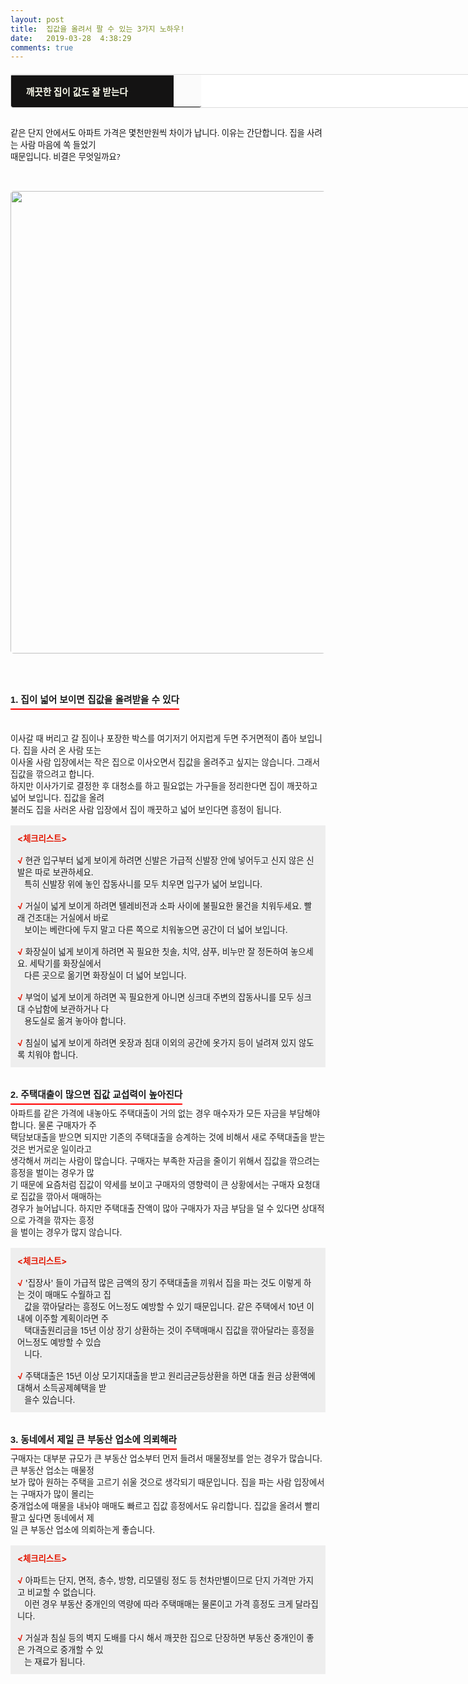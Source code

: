 ```yaml
---
layout: post
title:  집값을 올려서 팔 수 있는 3가지 노하우!
date:   2019-03-28  4:38:29
comments: true
---
```





<table width="99%" style='border-radius: 3px; border: 1px solid gainsboro; border-image: none; width: 738px; color: rgb(17, 17, 17); text-transform: none; text-indent: 0px; letter-spacing: normal; font-family: "Open Sans", "Helvetica Neue", Helvetica, Arial, sans-serif; font-size: 20px; font-style: normal; font-weight: 400; margin-bottom: 30px; word-spacing: 0px; white-space: normal; border-collapse: separate; border-spacing: 0px; orphans: 2; widows: 2; font-variant-ligatures: normal; font-variant-caps: normal; -webkit-text-stroke-width: 0px; text-decoration-style: initial; text-decoration-color: initial;' bgcolor="#ffffff" cellspacing="1" cellpadding="2"><tbody style="background-color: rgb(251, 251, 251);"><tr><td width="220" style="padding: 0.75em 1em; border-top-color: gainsboro; border-bottom-color: currentColor; border-left-color: currentColor; border-top-width: 1px; border-bottom-width: 0px; border-left-width: medium; border-top-style: solid; border-bottom-style: none; border-left-style: none; border-bottom-left-radius: 3px;" bgcolor="#141313" style-="border-bottom:#141313 1px solid; border-left:#141313 1px solid; border-top:#141313 1px solid; &#10;border-right:#141313 1px solid"><span style='color: rgb(0, 0, 0); font-family: "맑은 고딕", dotum, verdana; font-size: 11pt;'><strong><span syle="font-size:11pt"><font color="#fffff0">&nbsp;깨끗한 집이 값도 잘 받는다</font></span></strong></span></td><td style="border-width: 0px 0px 1px; border-style: solid; border-color: rgb(255, 255, 255) rgb(255, 255, 255) rgb(20, 19, 19); padding: 0.75em 1em; border-bottom-right-radius: 3px;"><span style="font-size: 11pt;"><font color="#000000">&nbsp;</font></span></td></tr></tbody></table><p><span style='color: rgb(17, 17, 17); text-transform: none; text-indent: 0px; letter-spacing: normal; font-family: "Open Sans", "Helvetica Neue", Helvetica, Arial, sans-serif; font-size: 10pt; font-style: normal; font-weight: 400; word-spacing: 0px; white-space: normal; orphans: 2; widows: 2; background-color: rgb(253, 253, 253); font-variant-ligatures: normal; font-variant-caps: normal; -webkit-text-stroke-width: 0px; text-decoration-style: initial; text-decoration-color: initial;'>﻿같은 단지 안에서도 아파트 가격은 몇천만원씩 차이가 납니다. 이유는 간단합니다. 집을 사려는 사람 마음에 쏙 들었기<br>때문입니다. 비결은 무엇일까요?</span><span style='color: rgb(17, 17, 17); text-transform: none; text-indent: 0px; letter-spacing: normal; font-family: "Open Sans", "Helvetica Neue", Helvetica, Arial, sans-serif; font-size: 10pt; font-style: normal; font-weight: 400; word-spacing: 0px; white-space: normal; orphans: 2; widows: 2; background-color: rgb(253, 253, 253); font-variant-ligatures: normal; font-variant-caps: normal; -webkit-text-stroke-width: 0px; text-decoration-style: initial; text-decoration-color: initial;'>﻿</span></p>
<p><span style='color: rgb(17, 17, 17); text-transform: none; text-indent: 0px; letter-spacing: normal; font-family: "Open Sans", "Helvetica Neue", Helvetica, Arial, sans-serif; font-size: 10pt; font-style: normal; font-weight: 400; word-spacing: 0px; white-space: normal; orphans: 2; widows: 2; background-color: rgb(253, 253, 253); font-variant-ligatures: normal; font-variant-caps: normal; -webkit-text-stroke-width: 0px; text-decoration-style: initial; text-decoration-color: initial;'><br></span></p>
<p style="margin: 0px; padding: 0px;"></p><div class="imageblock center" style="text-align: center; clear: both;"><span data-lightbox="lightbox" data-url="https://t1.daumcdn.net/cfile/tistory/132E10424F55AA4127?download"><img width="450" height="290" style="margin: 0px 0px 1rem; border-radius: 5px; width: 740px; height: auto; vertical-align: middle; display: block; cursor: pointer; max-width: 100%;" alt="" src="https://t1.daumcdn.net/cfile/tistory/132E10424F55AA4127" filemime="" filename="cfile3.uf@132E10424F55AA4127BAAB.jpg"></span></div><p style="padding: 0px; margin-top: 0px; margin-right: 0px; margin-bottom: 30px;"><span style="font-size: 10pt;"><br></span></p><h3 style='font: bold 11pt/normal "맑은 고딕", Dotum, sans-serif; margin: 0px; padding: 0px 0px 5px; border-bottom-color: rgb(255, 0, 0); border-bottom-width: 2px; border-bottom-style: solid; float: left; font-size-adjust: none; font-stretch: normal;'>1. 집이 넓어 보이면 집값을 올려받을 수 있다</h3><p><br></p><div><br><span style="font-size: 10pt;">﻿<br>이사갈 때 버리고 갈 짐이나 포장한 박스를 여기저기 어지럽게 두면 주거면적이 좁아 보입니다. 집을 사러 온 사람 또는<br>이사올 사람 입장에서는 작은 집으로 이사오면서 집값을 올려주고 싶지는 않습니다. 그래서 집값을 깎으려고 합니다.<br>하지만 이사가기로 결정한 후 대청소를 하고 필요없는 가구들을 정리한다면 집이 깨끗하고 넓어 보입니다. 집값을 올려<br>불러도 집을 사러온 사람 입장에서 집이 깨끗하고 넓어 보인다면 흥정이 됩니다.<span>&nbsp;</span><br><br><div class="txc-textbox" style="padding: 10px; border: 1px solid rgb(238, 238, 238); border-image: none; background-color: rgb(238, 238, 238);"><strong><font color="#e31600">&lt;체크리스트&gt;</font></strong><br><br><font color="#e31600"><strong>√</strong></font>&nbsp;현관 입구부터 넓게 보이게 하려면 신발은 가급적 신발장 안에 넣어두고 신지 않은 신발은 따로 보관하세요.&nbsp;<br>&nbsp;&nbsp; 특히 신발장 위에 놓인 잡동사니를 모두 치우면 입구가 넓어 보입니다.<br><br><font color="#e31600"><strong>√</strong></font>&nbsp;거실이 넓게 보이게 하려면 텔레비전과 소파 사이에 불필요한 물건을 치워두세요. 빨래 건조대는 거실에서 바로<br>&nbsp; &nbsp;보이는 베란다에 두지 말고 다른 쪽으로 치워놓으면 공간이 더 넓어 보입니다.<br><br><font color="#e31600"><strong>√</strong></font>&nbsp;화장실이 넓게 보이게 하려면 꼭 필요한 칫솔, 치약, 샴푸, 비누만 잘 정돈하여 놓으세요. 세탁기를 화장실에서&nbsp;<br>&nbsp; &nbsp;다른 곳으로 옮기면 화장실이 더 넓어 보입니다.<br><br><strong><font color="#e31600">√</font></strong>&nbsp;부엌이 넓게 보이게 하려면 꼭 필요한게 아니면 싱크대 주변의 잡동사니를 모두 싱크대 수납함에 보관하거나 다<br>&nbsp;&nbsp;&nbsp;용도실로 옮겨 놓아야 합니다.<br><br><font color="#e31600"><strong>√</strong></font>&nbsp;침실이 넓게 보이게 하려면 옷장과 침대 이외의 공간에 옷가지 등이 널려져 있지 않도록 치워야 합니다.<br></div><br><br><h3 style='font: bold 11pt/normal "맑은 고딕", Dotum, sans-serif; margin: 0px; padding: 0px 0px 5px; border-bottom-color: rgb(255, 0, 0); border-bottom-width: 2px; border-bottom-style: solid; float: left; font-size-adjust: none; font-stretch: normal;'>2. 주택대출이 많으면 집값 교섭력이 높아진다</h3><div><br><span style="font-size: 10pt;"><br>﻿아파트를 같은 가격에 내놓아도 주택대출이 거의 없는 경우 매수자가 모든 자금을 부담해야 합니다. 물론 구매자가&nbsp;주<br>택담보대출을 받으면 되지만 기존의 주택대출을 승계하는 것에 비해서 새로 주택대출을 받는 것은 번거로운 일이라고<span>&nbsp;</span><br>생각해서 꺼리는 사람이 많습니다. 구매자는 부족한 자금을 줄이기 위해서 집값을 깎으려는 흥정을 벌이는 경우가 많<br>기 때문에 요즘처럼 집값이 약세를 보이고 구매자의 영향력이 큰 상황에서는 구매자 요청대로 집값을 깎아서 매매하는<br>경우가 늘어납니다. 하지만 주택대출 잔액이 많아 구매자가 자금 부담을 덜 수 있다면 상대적으로 가격을 깎자는 흥정<br>을 벌이는 경우가 많지 않습니다.<br><br><div class="txc-textbox" style="padding: 10px; border: 1px solid rgb(238, 238, 238); border-image: none; background-color: rgb(238, 238, 238);"><strong><font color="#e31600">&lt;체크리스트&gt;</font></strong><br><strong><font color="#e31600"><br>√</font></strong>&nbsp;'집장사' 들이 가급적 많은 금액의 장기 주택대출을 끼워서 집을 파는 것도 이렇게 하는 것이 매매도 수월하고 집<br>&nbsp; &nbsp;값을 깎아달라는 흥정도 어느정도 예방할 수 있기 때문입니다. 같은 주택에서 10년 이내에 이주할 계획이라면 주<br>&nbsp;&nbsp; 택대출원리금을 15년 이상 장기 상환하는 것이 주택매매시 집값을 깎아달라는 흥정을 어느정도 예방할 수 있습<br>&nbsp; &nbsp;니다.<br><strong><font color="#e31600"><br>√</font></strong>&nbsp;주택대출은 15년 이상 모기지대출을 받고 원리금균등상환을 하면 대출 원금 상환액에 대해서 소득공제혜택을 받<br>&nbsp;&nbsp; 을수 있습니다.<br></div><br><br><h3 style='font: bold 11pt/normal "맑은 고딕", Dotum, sans-serif; margin: 0px; padding: 0px 0px 5px; border-bottom-color: rgb(255, 0, 0); border-bottom-width: 2px; border-bottom-style: solid; float: left; font-size-adjust: none; font-stretch: normal;'>3. 동네에서 제일 큰 부동산 업소에 의뢰해라</h3><div><br><br>구매자는 대부분 규모가 큰 부동산 업소부터 먼저 들려서 매물정보를 얻는 경우가 많습니다. 큰 부동산 업소는 매물정<br>보가 많아 원하는 주택을 고르기 쉬울 것으로 생각되기 때문입니다. 집을 파는 사람 입장에서는 구매자가 많이 몰리는<br>중개업소에 매물을 내놔야 매매도 빠르고 집값 흥정에서도 유리합니다. 집값을 올려서 빨리 팔고 싶다면 동네에서 제<br>일 큰 부동산 업소에 의뢰하는게 좋습니다.<br><br><div class="txc-textbox" style="padding: 10px; border: 1px solid rgb(238, 238, 238); border-image: none; background-color: rgb(238, 238, 238);"><strong><font color="#e31600">&lt;체크리스트&gt;</font></strong><br><br><strong><font color="#e31600">√</font></strong>&nbsp;아파트는 단지, 면적, 층수, 방향, 리모델링 정도 등 천차만별이므로 단지 가격만 가지고 비교할 수 없습니다.<span>&nbsp;</span><br>&nbsp; &nbsp;이런 경우 부동산 중개인의 역량에 따라 주택매매는 물론이고 가격 흥정도 크게 달라집니다.<br><br><strong><font color="#e31600">√</font></strong>&nbsp;거실과 침실 등의 벽지 도배를 다시 해서 깨끗한 집으로 단장하면 부동산 중개인이 좋은 가격으로 중개할 수 있<br>&nbsp;&nbsp; 는 재료가 됩니다.<br></div></div></span></div></span></div><p><br></p>